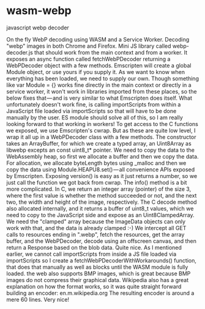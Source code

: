 # wasm-webp
javascript webp decoder

On the fly WebP decoding using WASM and a Service Worker.
Decoding "webp" images in both Chrome and Firefox.
Mini JS library called webp-decoder.js that should work from the main context and from a worker.
It exposes an async function called fetchWebPDecoder returning a WebPDecoder object with a few methods.
Emscripten will create a global Module object, or use yours if you supply it.
As we want to know when everything has been loaded, we need to supply our own.
Though something like var Module = {} works fine directly in the main context or directly in a service worker, it won't work in libraries imported from these places, so the below fixes that — and is very similar to what Emscripten does itself.
What unfortunately doesn't work fine, is calling importScripts from within a JavaScript file loaded via importScripts so that will have to be done manually by the user. ES module should solve all of this, so I am really looking forward to that working in workers!
To get access to the C functions we exposed, we use Emscripten's cwrap.
But as these are quite low level, I wrap it all up in a WebPDecoder class with a few methods.
The constructor takes an ArrayBuffer, for which we create a typed array, an Uint8Array as libwebp excepts an const uint8_t* pointer. We need to copy the data to the WebAssembly heap, so first we allocate a buffer and then we copy the data.
For allocation, we allocate byteLength bytes using _malloc and then we copy the data using Module.HEAPU8.set() — all convenience APIs exposed by Emscripten.
Exposing version() is easy as it just returns a number, so we just call the function we got back from cwrap.
The info() method is a bit more complicated. In C, we return an integer array (pointer) of the size 3, where the first value is whether the method succeeded or not, and the next two, the width and height of the image, respectively.
The C decode method also allocated internally, and it returns a buffer of uint8_t values, which we need to copy to the JavaScript side and expose as an Uint8ClampedArray. We need the "clamped" array because the ImageData objects can only work with that, and the data is already clamped :-)
We intercept all GET calls to resources ending in ".webp", fetch the resources, get the array buffer, and the WebPDecoder, decode using an offscreen canvas, and then return a Response based on the blob data. Quite nice.
As I mentioned earlier, we cannot call importScripts from inside a JS file loaded via importScripts so I create a fetchWebPDecoderWithWorkarounds() function, that does that manually as well as blocks until the WASM module is fully loaded.
the web also supports BMP images, which is great because BMP images do not compress their graphical data. Wikipedia also has a great explanation on how the format works, so it was quite straight forward building an encoder:
en.m.wikipedia.org
The resulting encoder is around a mere 60 lines. Very nice!
